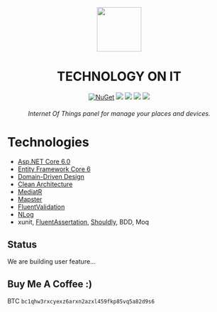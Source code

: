  <div align="center">
  <p>
    <a href="https://desk.techonit.org/" target="_blank">
      <img src="https://avatars.githubusercontent.com/u/95086346?s=200&v=4" width="100px;border-radius:50%;" />
    </a>
  </p>
  <h1>TECHNOLOGY ON IT</h1>
  <p>
    <a href="#" target="_blank"><img src="https://badges.frapsoft.com/os/v1/open-source.svg?v=103" alt="NuGet" /></a>
    <a href="https://learn.microsoft.com/en-us/aspnet/core/introduction-to-aspnet-core?view=aspnetcore-6.0" target="_blank"><img src="https://badgen.net/badge/.net/6.0/purple"/></a>
    <a href="desk.techonit.org" target="_blank"><img src="https://badgen.net/badge/build/passing/orange"/></a>
    <a href="#" target="_blank"><img src="https://badgen.net/npm/license/lodash"/></a>
    <a href="#buy-me-a-coffee-" target="_blank"><img src="https://badgen.net/badge/icon/buymeacoffee/green?icon=buymeacoffee&label"/></a>
  </p>
  <h6>Internet Of Things panel for manage your places and devices.</h6>
</div>

# Technologies
- [Asp.NET Core 6.0](https://learn.microsoft.com/en-us/aspnet/core/introduction-to-aspnet-core?view=aspnetcore-6.0)
- [Entity Framework Core 6](https://learn.microsoft.com/en-us/ef/core/)
- [Domain-Driven Design](https://learn.microsoft.com/en-us/dotnet/architecture/microservices/microservice-ddd-cqrs-patterns/ddd-oriented-microservice)
- [Clean Architecture](https://github.com/jasontaylordev/CleanArchitecture)
- [MediatR](https://github.com/jbogard/MediatR)
- [Mapster](https://github.com/MapsterMapper/Mapster)
- [FluentValidation](https://github.com/FluentValidation/FluentValidation)
- [NLog](https://github.com/NLog/NLog.Web)
- xunit, [FluentAssertation](https://fluentassertions.com/), [Shouldly](https://github.com/shouldly/shouldly), BDD, Moq

## Status
We are building user feature...

## Buy Me A Coffee :)
BTC 
`bc1qhw3rxcyexz6arxn2azxl459fkp85vq5a82d9s6`
